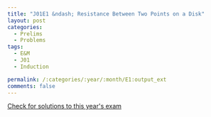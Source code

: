 ```yaml
---
title: "J01E1 &ndash; Resistance Between Two Points on a Disk"
layout: post
categories:
  - Prelims
  - Problems
tags:
  - E&M
  - J01
  - Induction

permalink: /:categories/:year/:month/E1:output_ext
comments: false
---
```

<object data="2001J1E.pdf" type="application/pdf" width="100%" height="500"></object>
<div class="message"><a href='https://princetonprelim.com/prelim/6/'>Check for solutions to this year's exam</a></div>